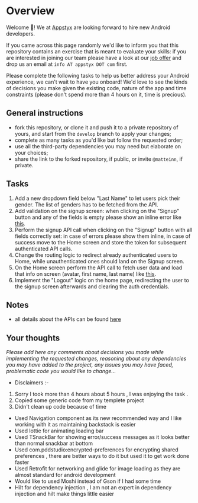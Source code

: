 # Overview
Welcome 👋!
We at [Appstyx](https://appstyx.com) are looking forward to hire new Android developers.

If you came across this page randomly we'd like to inform you that this repository contains an exercise that is meant to evaluate your skills: if you are interested in joining our team please have a look at our [job offer](https://androidjobs.io/jobs/android-developer-b6282a3a52) and drop us an email at `info AT appstyx DOT com` first.

Please complete the following tasks to help us better address your Android experience, we can't wait to have you onboard! We'd love to see the kinds of decisions you make given the existing code, nature of the app and time constraints (please don't spend more than 4 hours on it, time is precious).

## General instructions
- fork this repository, or clone it and push it to a private repository of yours, and start from the `develop` branch to apply your changes;
- complete as many tasks as you'd like but follow the requested order;
- use all the third-party dependencies you may need but elaborate on your choices;
- share the link to the forked repository, if public, or invite `@matteinn`, if private.

## Tasks
1. Add a new dropdown field below "Last Name" to let users pick their gender. The list of genders has to be fetched from the API.
2. Add validation on the signup screen: when clicking on the "Signup" button and any of the fields is empty please show an inline error like [this](docs/validation.jpg).
3. Perform the signup API call when clicking on the "Signup" button with all fields correctly set: in case of errors please show them inline, in case of success move to the Home screen and store the token for subsequent authenticated API calls.
4. Change the routing logic to redirect already authenticated users to Home, while unauthenticated ones should land on the Signup screen.
5. On the Home screen perform the API call to fetch user data and load that info on screen (avatar, first name, last name) like [this](docs/user.jpg).
6. Implement the "Logout" logic on the home page, redirecting the user to the signup screen afterwards and clearing the auth credentials.

## Notes
- all details about the APIs can be found [here](docs/API.md)

## Your thoughts
_Please add here any comments about decisions you made while implementing the requested changes, reasoning about any dependencies you may have added to the project, any issues you may have faced, problematic code you would like to change..._

- Disclaimers :- 
 1. Sorry I took more than 4 hours about 5 hours , I was enjoying the task .
 2. Copied some generic code from my templete project
 3. Didn't clean up code because of time 
 
 
- Used Navigation component as its new recommended way and I like working with it as maintaining backstack is easier
- Used lottie for animating loading bar 
- Used TSnackBar for showing error/success messages as it looks better than normal snackbar at bottom
- Used com.pddstudio:encrypted-preferences for encrypting shared preferences , there are better ways to do it but used it to get work done faster
- Used Retrofit for networking and glide for image loading as they are almost standard for android development
- Would like to used Moshi instead of Gson if I had some time 
- Hilt for dependency injection , I am not an expert in dependency injection and hilt make things little easier


